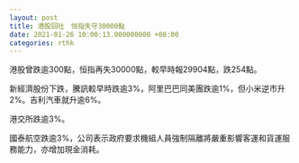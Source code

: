 ```yaml
---
layout: post
title: 港股回吐　恒指失守30000點
date: 2021-01-26 10:00:13.000000000 +08:00
categories: rthk
---
```


港股曾跌逾300點，恒指再失30000點，較早時報29904點，跌254點。

新經濟股份下跌，騰訊較早時跌逾3%，阿里巴巴同美團跌逾1%，但小米逆市升2%。吉利汽車就升逾6%。

港交所跌逾3%。

國泰航空跌逾3%，公司表示政府要求機組人員強制隔離將嚴重影響客運和貨運服務能力，亦增加現金消耗。
